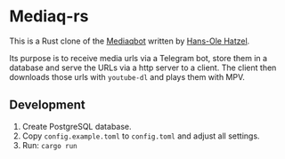 # Mediaq-rs

This is a Rust clone of the [Mediaqbot](https://github.com/raffomania/mediaqbot) written by [Hans-Ole Hatzel](https://github.com/hatzel).

Its purpose is to receive media urls via a Telegram bot, store them in a database and serve the URLs via a http server to a client.
The client then downloads those urls with `youtube-dl` and plays them with MPV.


## Development

1. Create PostgreSQL database.
2. Copy `config.example.toml` to `config.toml` and adjust all settings.
3. Run: `cargo run`
